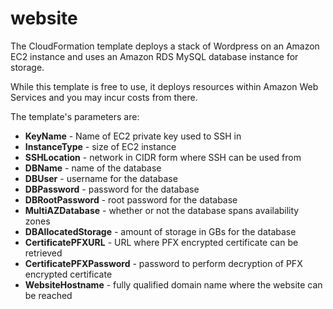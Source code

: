 # website

The CloudFormation template deploys a stack of Wordpress on an Amazon EC2 instance and uses an Amazon RDS MySQL database instance for storage.

While this template is free to use, it deploys resources within Amazon Web Services and you may incur costs from there.

The template's parameters are:
* **KeyName** - Name of EC2 private key used to SSH in
* **InstanceType** - size of EC2 instance
* **SSHLocation** - network in CIDR form where SSH can be used from
* **DBName** - name of the database
* **DBUser** - username for the database
* **DBPassword** - password for the database
* **DBRootPassword** - root password for the database
* **MultiAZDatabase** - whether or not the database spans availability zones
* **DBAllocatedStorage** - amount of storage in GBs for the database
* **CertificatePFXURL** - URL where PFX encrypted certificate can be retrieved
* **CertificatePFXPassword** - password to perform decryption of PFX encrypted certificate
* **WebsiteHostname** - fully qualified domain name where the website can be reached

